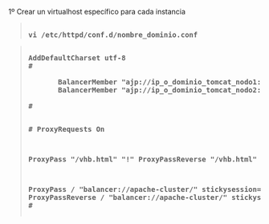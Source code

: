 1º Crear un virtualhost específico para cada instancia
<blockquote>
<pre><strong>
vi /etc/httpd/conf.d/nombre_dominio.conf
</strong></pre>
</blockquote>
<blockquote>
<pre><strong>
AddDefaultCharset utf-8
#<IfModule mod_proxy_balancer>
<Proxy "balancer://apache-cluster">
       BalancerMember "ajp://ip_o_dominio_tomcat_nodo1:puerto_ajp_tomcat" route=node1 min=10 max=150 smax=50 loadfactor=1 timeout=40 retry=300
       BalancerMember "ajp://ip_o_dominio_tomcat_nodo2:puerto_ajp_tomcat" route=node2 min=10 max=150 smax=50 loadfactor=1 timeout=40 retry=300
</Proxy>
#</IfModule>

#<IfModule mod_proxy_ajp>
   ProxyRequests On

   ProxyPass "/vhb.html" "!"
   ProxyPassReverse "/vhb.html" "!"

   ProxyPass / "balancer://apache-cluster/" stickysession=JSESSIONID
   ProxyPassReverse / "balancer://apache-cluster/" stickysession=JSESSIONID
#</IfModule>
</strong></pre>
</blockquote>
